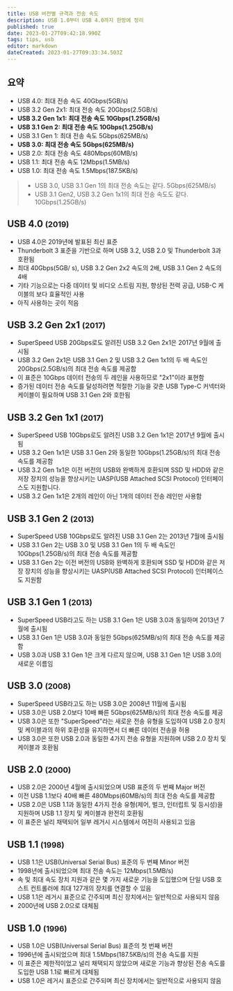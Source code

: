 ```yaml
---
title: USB 버전별 규격과 전송 속도
description: USB 1.0부터 USB 4.0까지 한방에 정리
published: true
date: 2023-01-27T09:42:18.990Z
tags: tips, usb
editor: markdown
dateCreated: 2023-01-27T09:33:34.503Z
---
```


## 요약

- USB 4.0: 최대 전송 속도 40Gbps(5GB/s)
- USB 3.2 Gen 2x1: 최대 전송 속도 20Gbps(2.5GB/s)
- **USB 3.2 Gen 1x1: 최대 전송 속도 10Gbps(1.25GB/s)**
- **USB 3.1 Gen 2: 최대 전송 속도 10Gbps(1.25GB/s)**
- USB 3.1 Gen 1: 최대 전송 속도 5Gbps(625MB/s)
- **USB 3.0: 최대 전송 속도 5Gbps(625MB/s)**
- USB 2.0: 최대 전송 속도 480Mbps(60MB/s)
- USB 1.1: 최대 전송 속도 12Mbps(1.5MB/s)
- USB 1.0: 최대 전송 속도 1.5Mbps(187.5KB/s)

> - USB 3.0, USB 3.1 Gen 1의 최대 전송 속도는 같다. 5Gbps(625MB/s)
> - USB 3.1 Gen2, USB 3.2 Gen 1x1의 최대 전송 속도도 같다. 10Gbps(1.25GB/s)


## USB 4.0 <small>(2019)</small>

- USB 4.0은 2019년에 발표된 최신 표준
- Thunderbolt 3 표준을 기반으로 하며 USB 3.2, USB 2.0 및 Thunderbolt 3과 호환됨
- 최대 40Gbps(5GB/ s), USB 3.2 Gen 2x2 속도의 2배, USB 3.1 Gen 2 속도의 4배
- 기타 기능으로는 다중 데이터 및 비디오 스트림 지원, 향상된 전력 공급, USB-C 케이블의 보다 효율적인 사용
- 아직 사용하는 곳이 적음


## USB 3.2 Gen 2x1 <small>(2017)</small>

- SuperSpeed USB 20Gbps로도 알려진 USB 3.2 Gen 2x1은 2017년 9월에 출시됨
- USB 3.2 Gen 2x1은 USB 3.1 Gen 2 및 USB 3.2 Gen 1x1의 두 배 속도인 20Gbps(2.5GB/s)의 최대 전송 속도를 제공함
- 이 표준은 10Gbps 데이터 전송의 두 레인을 사용하므로 "2x1"이라 표현함
- 증가된 데이터 전송 속도를 달성하려면 적절한 기능을 갖춘 USB Type-C 커넥터와 케이블이 필요하며 USB 3.1 Gen 2와 호한됨

## USB 3.2 Gen 1x1 <small>(2017)</small>

- SuperSpeed USB 10Gbps로도 알려진 USB 3.2 Gen 1x1은 2017년 9월에 출시됨
- USB 3.2 Gen 1x1은 USB 3.1 Gen 2와 동일한 10Gbps(1.25GB/s)의 최대 전송 속도를 제공함
- USB 3.2 Gen 1x1은 이전 버전의 USB와 완벽하게 호환되며 SSD 및 HDD와 같은 저장 장치의 성능을 향상시키는 UASP(USB Attached SCSI Protocol) 인터페이스도 지원합니다.
- USB 3.2 Gen 1x1은 2개의 레인이 아닌 1개의 데이터 전송 레인만 사용함

## USB 3.1 Gen 2 <small>(2013)</small>

- SuperSpeed USB 10Gbps로도 알려진 USB 3.1 Gen 2는 2013년 7월에 출시됨
- USB 3.1 Gen 2는 USB 3.0 및 USB 3.1 Gen 1의 두 배 속도인 10Gbps(1.25GB/s)의 최대 전송 속도를 제공함
- USB 3.1 Gen 2는 이전 버전의 USB와 완벽하게 호환되며 SSD 및 HDD와 같은 저장 장치의 성능을 향상시키는 UASP(USB Attached SCSI Protocol) 인터페이스도 지원함

## USB 3.1 Gen 1 <small>(2013)</small>

- SuperSpeed USB라고도 하는 USB 3.1 Gen 1은 USB 3.0과 동일하며 2013년 7월에 출시됨
- USB 3.1 Gen 1은 USB 3.0과 동일한 5Gbps(625MB/s)의 최대 전송 속도를 제공함
- USB 3.0과 USB 3.1 Gen 1은 크게 다르지 않으며, USB 3.1 Gen 1은 USB 3.0의 새로운 이름임

## USB 3.0 <small>(2008)</small>

- SuperSpeed USB라고도 하는 USB 3.0은 2008년 11월에 출시됨
- USB 3.0은 USB 2.0보다 10배 빠른 5Gbps(625MB/s)의 최대 전송 속도를 제공
- USB 3.0은 또한 "SuperSpeed"라는 새로운 전송 유형을 도입하여 USB 2.0 장치 및 케이블과의 하위 호환성을 유지하면서 더 빠른 데이터 전송을 허용
- USB 3.0은 또한 USB 2.0과 동일한 4가지 전송 유형을 지원하며 USB 2.0 장치 및 케이블과 호환됨

## USB 2.0 <small>(2000)</small>

- USB 2.0은 2000년 4월에 출시되었으며 USB 표준의 두 번째 Major 버전
- 이전 USB 1.1보다 40배 빠른 480Mbps(60MB/s)의 최대 전송 속도를 제공함
- USB 2.0은 USB 1.1과 동일한 4가지 전송 유형(제어, 벌크, 인터럽트 및 등시성)을 지원하며 USB 1.1 장치 및 케이블과 완전히 호환됨
- 이 표준은 널리 채택되어 일부 레거시 시스템에서 여전히 사용되고 있음

## USB 1.1 <small>(1998)</small>

- USB 1.1은 USB(Universal Serial Bus) 표준의 두 번째 Minor 버전
- 1998년에 출시되었으며 최대 전송 속도는 12Mbps(1.5MB/s)
- 속 및 최대 속도 장치 지원과 같은 몇 가지 새로운 기능을 도입했으며 단일 USB 호스트 컨트롤러에 최대 127개의 장치를 연결할 수 있음
- USB 1.1은 레거시 표준으로 간주되며 최신 장치에서는 일반적으로 사용되지 않음
- 2000년에 USB 2.0으로 대체됨

## USB 1.0 <small>(1996)</small>

- USB 1.0은 USB(Universal Serial Bus) 표준의 첫 번째 버전
- 1996년에 출시되었으며 최대 1.5Mbps(187.5KB/s)의 전송 속도를 지원
- 이 표준은 제한적이었고 널리 채택되지 않았으며 새로운 기능과 향상된 전송 속도를 도입한 USB 1.1로 빠르게 대체됨
- USB 1.0은 레거시 표준으로 간주되며 최신 장치에서는 일반적으로 사용되지 않음